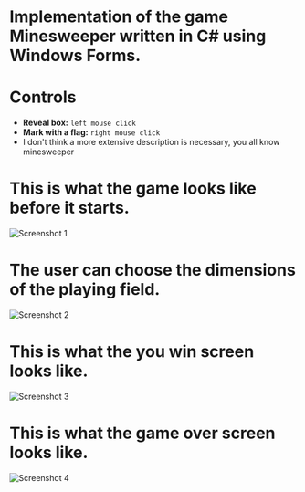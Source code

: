 # Implementation of the game Minesweeper written in C# using Windows Forms. 
# Controls
  - **Reveal box:** `left mouse click`
  - **Mark with a flag:** `right mouse click`
  - I don't think a more extensive description is necessary, you all know minesweeper


# This is what the game looks like before it starts.
![Screenshot 1]( https://github.com/Otasmacour/Minesweeper/assets/111227700/0887a209-9529-418e-9249-ffe91524e57d)


# The user can choose the dimensions of the playing field.
![Screenshot 2](https://github.com/Otasmacour/Minesweeper/assets/111227700/9a025b6f-522a-4331-ab83-c8382bbe5701)



# This is what the you win screen looks like.
![Screenshot 3](https://github.com/Otasmacour/Minesweeper/assets/111227700/3bf39415-67a4-4468-98e1-fc7efe905b22)


# This is what the game over screen looks like.
![Screenshot 4](https://github.com/Otasmacour/Minesweeper/assets/111227700/1a03a2b8-80c2-4401-9f9a-be4be3d17930)


